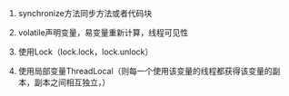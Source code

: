 1. synchronize方法同步方法或者代码块
2. volatile声明变量，易变量重新计算，线程可见性
3. 使用Lock（lock.lock，lock.unlock）

4. 使用局部变量ThreadLocal（则每一个使用该变量的线程都获得该变量的副本，副本之间相互独立，）